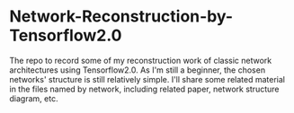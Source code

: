 # Network-Reconstruction-by-Tensorflow2.0
The repo to record some of my reconstruction work of classic network architectures using Tensorflow2.0. As I'm still a beginner, the chosen networks' structure is still relatively simple.
I'll share some related material in the files named by network, including related paper, network structure diagram, etc.
